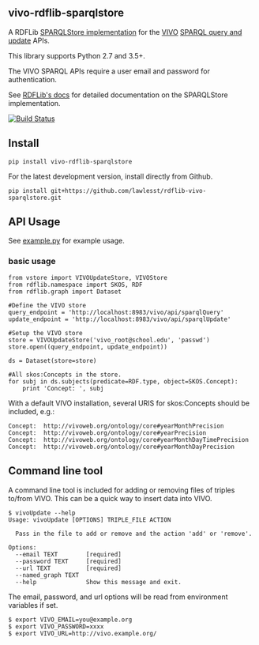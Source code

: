 ## vivo-rdflib-sparqlstore

A RDFLib [SPARQLStore implementation](http://rdflib.readthedocs.org/en/latest/apidocs/rdflib.plugins.stores.html#rdflib.plugins.stores.sparqlstore.SPARQLUpdateStore) for the [VIVO](http://vivoweb.org/) [SPARQL query and update](https://wiki.duraspace.org/display/VIVODOC110x/VIVO+APIs) APIs.

This library supports Python 2.7 and 3.5+.

The VIVO SPARQL APIs require a user email and password for authentication.

See [RDFLib's docs](http://rdflib.readthedocs.org/en/latest/apidocs/rdflib.plugins.stores.html?highlight=sparqlstore#module-rdflib.plugins.stores.sparqlstore) for detailed documentation on the SPARQLStore implementation.

[![Build Status](https://travis-ci.org/lawlesst/vivo-rdflib-sparqlstore.svg?branch=master)](https://travis-ci.org/lawlesst/vivo-rdflib-sparqlstore)

## Install

```
pip install vivo-rdflib-sparqlstore
```

For the latest development version, install directly from Github.

```
pip install git+https://github.com/lawlesst/rdflib-vivo-sparqlstore.git
```

## API Usage

See [example.py](./example.py) for example usage.

### basic usage
```
from vstore import VIVOUpdateStore, VIVOStore
from rdflib.namespace import SKOS, RDF
from rdflib.graph import Dataset

#Define the VIVO store
query_endpoint = 'http://localhost:8983/vivo/api/sparqlQuery'
update_endpoint = 'http://localhost:8983/vivo/api/sparqlUpdate'

#Setup the VIVO store
store = VIVOUpdateStore('vivo_root@school.edu', 'passwd')
store.open((query_endpoint, update_endpoint))

ds = Dataset(store=store)

#All skos:Concepts in the store.
for subj in ds.subjects(predicate=RDF.type, object=SKOS.Concept):
    print 'Concept: ', subj
```

With a default VIVO installation, several URIS for skos:Concepts should be included, e.g.:

```
Concept:  http://vivoweb.org/ontology/core#yearMonthPrecision
Concept:  http://vivoweb.org/ontology/core#yearPrecision
Concept:  http://vivoweb.org/ontology/core#yearMonthDayTimePrecision
Concept:  http://vivoweb.org/ontology/core#yearMonthDayPrecision
```

## Command line tool
A command line tool is included for adding or removing files of triples to/from VIVO. This can be a quick way to insert data into VIVO. 

```
$ vivoUpdate --help
Usage: vivoUpdate [OPTIONS] TRIPLE_FILE ACTION

  Pass in the file to add or remove and the action 'add' or 'remove'.

Options:
  --email TEXT        [required]
  --password TEXT     [required]
  --url TEXT          [required]
  --named_graph TEXT
  --help              Show this message and exit.
```

The email, password, and url options will be read from environment variables if set.

```
$ export VIVO_EMAIL=you@example.org
$ export VIVO_PASSWORD=xxxx
$ export VIVO_URL=http://vivo.example.org/
```
